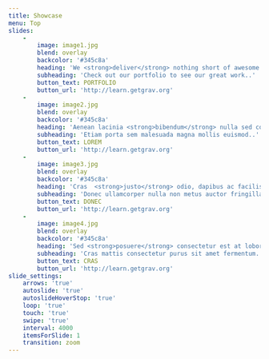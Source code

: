 ```yaml
---
title: Showcase
menu: Top
slides:
    -
        image: image1.jpg
        blend: overlay
        backcolor: '#345c8a'
        heading: 'We <strong>deliver</strong> nothing short of awesome !'
        subheading: 'Check out our portfolio to see our great work..'
        button_text: PORTFOLIO
        button_url: 'http://learn.getgrav.org'
    -
        image: image2.jpg
        blend: overlay
        backcolor: '#345c8a'
        heading: 'Aenean lacinia <strong>bibendum</strong> nulla sed consectetur. !'
        subheading: 'Etiam porta sem malesuada magna mollis euismod..'
        button_text: LOREM
        button_url: 'http://learn.getgrav.org'
    -
        image: image3.jpg
        blend: overlay
        backcolor: '#345c8a'
        heading: 'Cras  <strong>justo</strong> odio, dapibus ac facilisis in, quam.. !'
        subheading: 'Donec ullamcorper nulla non metus auctor fringilla..'
        button_text: DONEC
        button_url: 'http://learn.getgrav.org'
    -
        image: image4.jpg
        blend: overlay
        backcolor: '#345c8a'
        heading: 'Sed <strong>posuere</strong> consectetur est at lobortis. !'
        subheading: 'Cras mattis consectetur purus sit amet fermentum..'
        button_text: CRAS
        button_url: 'http://learn.getgrav.org'
slide_settings:
    arrows: 'true'
    autoslide: 'true'
    autoslideHoverStop: 'true'
    loop: 'true'
    touch: 'true'
    swipe: 'true'
    interval: 4000
    itemsForSlide: 1
    transition: zoom
---
```


